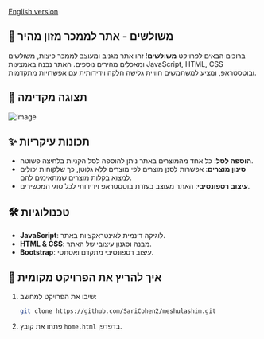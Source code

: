 [English version](README.md)

 ## 🍕 משולשים - אתר לממכר מזון מהיר

ברוכים הבאים לפרויקט **משולשים**! זהו אתר מגניב ומעוצב לממכר פיצות, משולשים ומאכלים מהירים נוספים. האתר נבנה באמצעות JavaScript, HTML, CSS ובוטסטראפ, ומציע למשתמשים חוויית גלישה חלקה וידידותית עם אפשרויות מתקדמות.

## 📸 תצוגה מקדימה
![image](https://github.com/user-attachments/assets/8e03c531-b7bf-417e-87bd-64ccaf784cd4)

## ✨ תכונות עיקריות
- **הוספה לסל**: כל אחד מהמוצרים באתר ניתן להוספה לסל הקניות בלחיצה פשוטה.
- **סינון מוצרים**: אפשרות לסנן מוצרים לפי מוצרים ללא גלוטן, כך שלקוחות יכולים למצוא בקלות מוצרים שמתאימים להם.
- **עיצוב רספונסיבי**: האתר מעוצב בעזרת בוטסטראפ וידידותי לכל סוגי המכשירים.

## 🛠️ טכנולוגיות
- **JavaScript**: לוגיקה דינמית לאינטראקציות באתר.
- **HTML & CSS**: מבנה וסגנון עיצובי של האתר.
- **Bootstrap**: עיצוב רספונסיבי מתקדם ואסתטי.

## 🚀 איך להריץ את הפרויקט מקומית
1. שיבו את הפרויקט למחשב:
   ```bash
   git clone https://github.com/SariCohen2/meshulashim.git
   ```
2. פתחו את קובץ `home.html` בדפדפן.
